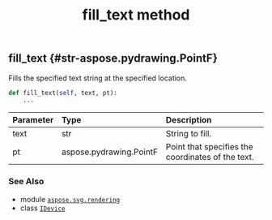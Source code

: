 ﻿---
title: fill_text method
second_title: Aspose.SVG for Python via .NET API References
description: 
type: docs
weight: 140
url: /python-net/aspose.svg.rendering/idevice/fill_text/
is_root: false
---

## fill_text {#str-aspose.pydrawing.PointF}

Fills the specified text string at the specified location.



```python
def fill_text(self, text, pt):
    ...
```


| Parameter | Type | Description |
| :- | :- | :- |
| text | str | String to fill. |
| pt | aspose.pydrawing.PointF | Point that specifies the coordinates of the text. |



### See Also
* module [`aspose.svg.rendering`](../../)
* class [`IDevice`](/svg/python-net/aspose.svg.rendering/idevice)
